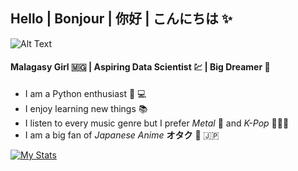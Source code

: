 ## Hello | Bonjour | 你好 | こんにちは :sparkles:

![Alt Text](https://i.pinimg.com/originals/83/6c/c0/836cc0950f630aa6ec7f4481ebfdcea7.gif)

#### Malagasy Girl :madagascar: | Aspiring Data Scientist :chart: | Big Dreamer :rainbow:
- I am a Python enthusiast :snake:  :computer:
- I enjoy learning new things :books:
- I listen to every music genre but I prefer *Metal* :metal: and *K-Pop* :musical_note::kr:
- I am a big fan of *Japanese Anime* **オタク** :sunrise: :jp: 

[![My Stats](https://github-readme-stats.vercel.app/api?username=Mahalinoro&show_icons=true&hide=["issues"]&icon_color=EF2858&theme=dark)](https://github.com/anuraghazra/github-readme-stats)
